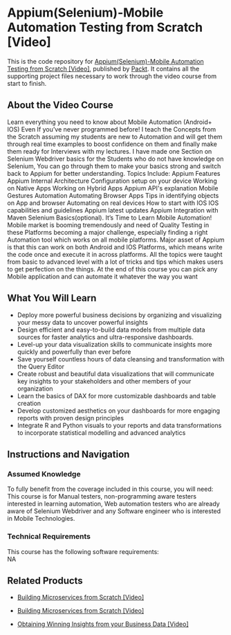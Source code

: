 


# Appium(Selenium)-Mobile Automation Testing from Scratch [Video]
This is the code repository for [Appium(Selenium)-Mobile Automation Testing from Scratch [Video]](https://www.packtpub.com/big-data-and-business-intelligence/obtaining-winning-insights-your-business-data-video?utm_source=github&utm_medium=repository&utm_campaign=9781789954449), published by [Packt](https://www.packtpub.com/?utm_source=github). It contains all the supporting project files necessary to work through the video course from start to finish.
## About the Video Course
Learn everything you need to know about Mobile Automation (Android+ IOS) Even If you’ve never programmed before! I teach the Concepts from the Scratch assuming my students are new to Automation and will get them through real time examples to boost confidence on them and finally make them ready for Interviews with my lectures. I have made one Section on Selenium Webdriver basics for the Students who do not have knowledge on Selenium, You can go through them to make your basics strong and switch back to Appium for better understanding. Topics Include: Appium Features Appium Internal Architecture Configuration setup on your device Working on Native Apps Working on Hybrid Apps Appium API's explanation Mobile Gestures Automation Automating Browser Apps Tips in identifying objects on App and browser Automating on real devices How to start with IOS IOS capabilities and guidelines Appium latest updates Appium Integration with Maven Selenium Basics(optional). It’s Time to Learn Mobile Automation! Mobile market is booming tremendously and need of Quality Testing in these Platforms becoming a major challenge, especially finding a right Automation tool which works on all mobile platforms. Major asset of Appium is that this can work on both Android and IOS Platforms, which means write the code once and execute it in across platforms. All the topics were taught from basic to advanced level with a lot of tricks and tips which makes users to get perfection on the things. At the end of this course you can pick any Mobile application and can automate it whatever the way you want

<H2>What You Will Learn</H2>
<DIV class=book-info-will-learn-text>
<UL>
<LI>Deploy more powerful business decisions by organizing and visualizing your messy data to uncover powerful insights 
<LI>Design efficient and easy-to-build data models from multiple data sources for faster analytics and ultra-responsive dashboards. 
<LI>Level-up your data visualization skills to communicate insights more quickly and powerfully than ever before 
<LI>Save yourself countless hours of data cleansing and transformation with the Query Editor 
<LI>Create robust and beautiful data visualizations that will communicate key insights to your stakeholders and other members of your organization 
<LI>Learn the basics of DAX for more customizable dashboards and table creation 
<LI>Develop customized aesthetics on your dashboards for more engaging reports with proven design principles 
<LI>Integrate R and Python visuals to your reports and data transformations to incorporate statistical modelling and advanced analytics </LI></UL></DIV>

## Instructions and Navigation
### Assumed Knowledge
To fully benefit from the coverage included in this course, you will need:<br/>
This course is for Manual testers, non-programming aware testers interested in learning automation, Web automation testers who are already aware of Selenium Webdriver and any Software engineer who is interested in Mobile Technologies.
### Technical Requirements
This course has the following software requirements:<br/>
NA

## Related Products
* [Building Microservices from Scratch [Video]](https://www.packtpub.com/big-data-and-business-intelligence/obtaining-winning-insights-your-business-data-video?utm_source=github&utm_medium=repository&utm_campaign=9781789954449)

* [Building Microservices from Scratch [Video]](https://www.packtpub.com/big-data-and-business-intelligence/obtaining-winning-insights-your-business-data-video?utm_source=github&utm_medium=repository&utm_campaign=9781789954449)

* [Obtaining Winning Insights from your Business Data [Video]](https://www.packtpub.com/big-data-and-business-intelligence/obtaining-winning-insights-your-business-data-video?utm_source=github&utm_medium=repository&utm_campaign=9781789954449)

